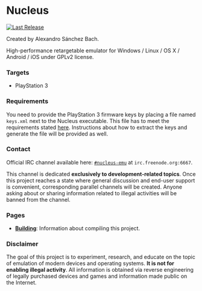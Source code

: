 ﻿Nucleus
=======
[![Last Release](https://img.shields.io/badge/version-0.1.0-brightgreen.svg?style=flat)](https://github.com/AlexAltea/nucleus/releases)

Created by Alexandro Sánchez Bach.

High-performance retargetable emulator for Windows / Linux / OS X / Android / iOS under GPLv2 license.

### Targets
* PlayStation 3

### Requirements
You need to provide the PlayStation 3 firmware keys by placing a file named `keys.xml` next to the Nucleus executable. This file has to meet the requirements stated [here](docs/user/keys.md). Instructions about how to extract the keys and generate the file will be provided as well.

### Contact
Official IRC channel available here: [`#nucleus-emu`](http://webchat.freenode.net/?channels=%23nucleus-emu) at `irc.freenode.org:6667`.

This channel is dedicated **exclusively to development-related topics**. Once this project reaches a state where general discussion and end-user support is convenient, corresponding parallel channels will be created. Anyone asking about or sharing information related to illegal activities will be banned from the channel.

### Pages
* [__Building__](docs/development/building.md): Information about compiling this project.

### Disclaimer
The goal of this project is to experiment, research, and educate on the topic of emulation of modern devices and operating systems. **It is not for enabling illegal activity**. All information is obtained via reverse engineering of legally purchased devices and games and information made public on the Internet.
